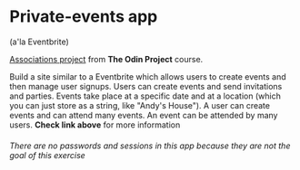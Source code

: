 # Private-events app
(a'la Eventbrite)

[Associations project](https://www.theodinproject.com/courses/ruby-on-rails/lessons/associations) from **The Odin Project** course.

Build a site similar to a Eventbrite which allows users to create events and then manage user signups. Users can create events and send invitations and parties. Events take place at a specific date and at a location (which you can just store as a string, like "Andy's House"). A user can create events and can attend many events. An event can be attended by many users.
**Check link above** for more information

###### There are no passwords and sessions in this app because they are not the goal of this exercise
